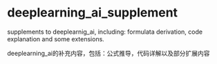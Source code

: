 # deeplearning_ai_supplement
supplements to deeplearnig_ai, including: formulata derivation, code explanation and some extensions.

deeplearning_ai的补充内容，包括：公式推导，代码详解以及部分扩展内容

